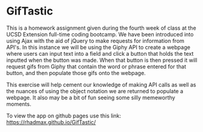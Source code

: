 # GifTastic

This is a homework assignment given during the fourth week of class at the UCSD Extension full-time coding bootcamp. We have been introduced into using Ajax with the aid of jQuery to make requests for information from API's. In this instance we will be using the Giphy API to create a webpage where users can input text into a field and click a button that holds the text inputted when the button was made. When that button is then pressed it will request gifs from Giphy that contain the word or phrase entered for that button, and then populate those gifs onto the webpage. 

This exercise will help cement our knowledge of making API calls as well as the nuances of using the object notation we are returned to populate a webpage. It also may be a bit of fun seeing some silly memeworthy moments.

To view the app on github pages use this link: https://rhadmax.github.io/GifTastic/
